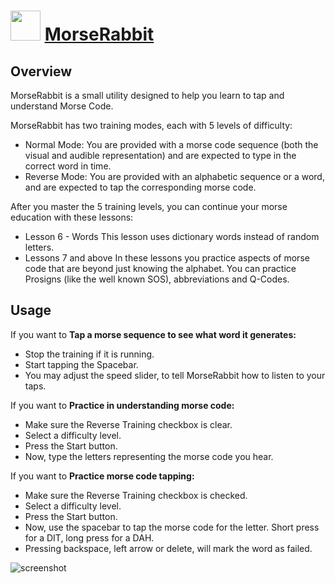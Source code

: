 ﻿# <img src="https://cdn.jsdelivr.net/gh/chtof/chocolatey-packages/manual/morserabbit/morserabbit.png" width="48" height="48"/> [MorseRabbit](https://chocolatey.org/packages/morserabbit)

## Overview
MorseRabbit is a small utility designed to help you learn to tap and understand Morse Code.

MorseRabbit has two training modes, each with 5 levels of difficulty:

- Normal Mode: You are provided with a morse code sequence (both the visual and audible representation) and are expected to type in the correct word in time.
- Reverse Mode: You are provided with an alphabetic sequence or a word, and are expected to tap the corresponding morse code.

After you master the 5 training levels, you can continue your morse education with these lessons:

- Lesson 6 - Words
This lesson uses dictionary words instead of random letters.
- Lessons 7 and above
In these lessons you practice aspects of morse code that are beyond just knowing the alphabet. You can practice Prosigns (like the well known SOS), abbreviations and Q-Codes.

## Usage
If you want to __Tap a morse sequence to see what word it generates:__

- Stop the training if it is running.
- Start tapping the Spacebar.
- You may adjust the speed slider, to tell MorseRabbit how to listen to your taps.

If you want to __Practice in understanding morse code:__

- Make sure the Reverse Training checkbox is clear.
- Select a difficulty level.
- Press the Start button.
- Now, type the letters representing the morse code you hear.

If you want to __Practice morse code tapping:__

- Make sure the Reverse Training checkbox is checked.
- Select a difficulty level.
- Press the Start button.
- Now, use the spacebar to tap the morse code for the letter. Short press for a DIT, long press for a DAH.
- Pressing backspace, left arrow or delete, will mark the word as failed.

![screenshot](https://cdn.jsdelivr.net/gh/chtof/chocolatey-packages/manual/morserabbit/screenshot.png)